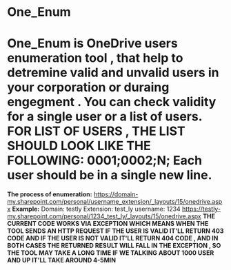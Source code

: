 # One_Enum
One_Enum is OneDrive users enumeration tool , that help to detremine valid and unvalid users in your corporation or duraing engegment .
You can check validity for a single user or a list of users.
**FOR LIST OF USERS , THE LIST SHOULD LOOK LIKE THE FOLLOWING:**
0001;0002;N;
Each user should be in a single new line.
=======
**The process of enumeration:**
https://domain-my.sharepoint.com/personal/username_extension/_layouts/15/onedrive.aspx
**Example:**
Domain: testly
Extension: test_ly
username: 1234
https://testly-my.sharepoint.com/personal/1234_test_ly/_layouts/15/onedrive.aspx
**THE CURRENT CODE WORKS VIA EXCEPTION WHICH MEANS WHEN THE TOOL SENDS AN HTTP REQUEST IF THE USER IS VALID IT'LL RETURN 403 CODE AND IF THE USER IS
NOT VALID IT'LL RETURN 404 CODE , AND IN BOTH CASES THE RETURNED RESULT WILL FALL IN THE EXCEPTION , SO THE TOOL MAY TAKE A LONG TIME IF WE TALKING ABOUT
1000 USER AND UP IT'LL TAKE AROUND 4-5MIN**
